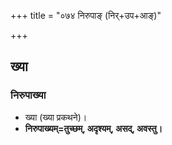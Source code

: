 +++
title = "०७४ निरुपाङ् (निर्+उप+आङ्)"

+++

## ख्या
### निरुपाख्या
- ख्या (ख्या प्रकथने)।
- **निरुपाख्यम्=तुच्छम्, अदृश्यम्, असद्, अवस्तु।**
